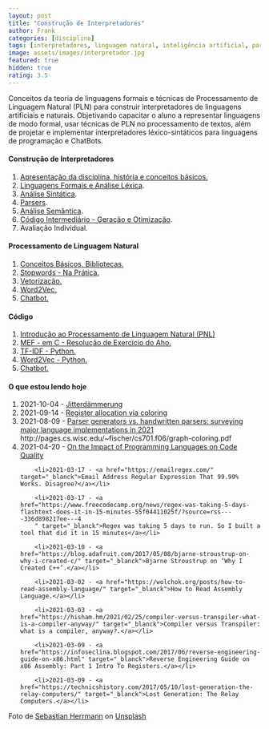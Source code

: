 ```yaml
---
layout: post
title: "Construção de Interpretadores"
author: Frank
categories: [disciplina]
tags: [interpretadores, linguagem natural, inteligência artificial, parsers]
image: assets/images/interpretador.jpg
featured: true
hidden: true
rating: 3.5
---
```


Conceitos da teoria de linguagens formais e técnicas de Processamento de Linguagem Natural (PLN) para construir interpretadores de linguagens artificiais e naturais. Objetivando capacitar o aluno a representar linguagens de modo formal, usar técnicas de PLN no processamento de textos, além de projetar e implementar interpretadores léxico-sintáticos para linguagens de programação e ChatBots.

<h4>Construção de Interpretadores</h4>
 
 <ol>
 <li><a href="https://frankalcantara.com/Aulas/Interpretadores/out/Aula1.html#/" target="_blanck">Apresentação da disciplina, história e conceitos básicos.</a></li>
  
 <li><a href="https://frankalcantara.com/Aulas/Interpretadores/out/Aula2.html#/" target="_blanck">Linguagens Formais e Análise Léxica</a>.</li>

<li><a href="https://frankalcantara.com/Aulas/Interpretadores/out/Aula4.html#/" target="_blanck">Análise Sintática</a>.</li> 
<li><a href="https://frankalcantara.com/Aulas/Interpretadores/out/Aula5.html#/" target="_blanck">Parsers</a>.</li> 
<li><a href="https://frankalcantara.com/Aulas/Interpretadores/out/Aula7.html#/" target="_blanck">Análise Semântica</a>.</li> 
<li><a href="https://frankalcantara.com/Aulas/Interpretadores/out/Aula89.html#/" target="_blanck">Código Intermediário - Geração e Otimização</a>.</li>
<li>Avaliação Individual.</li>
 
 </ol>

<h4>Processamento de Linguagem Natural</h4>

<ol>
<li><a href="https://frankalcantara.com/Aulas/Nlp/out/Aula1.html#/" target="_blank">Conceitos Básicos, Bibliotecas.</a></li>

<li><a href="https://frankalcantara.com/Aulas/Nlp/out/Aula2.html#/" target="_blank">Stopwords - Na Prática.</a></li>

<li><a href="https://frankalcantara.com/Aulas/Nlp/out/Aula3.html#/" target="_blank">Vetorização.</a></li>

<li><a href="https://frankalcantara.com/Aulas/Nlp/out/Aula4.html#/" target="_blank">Word2Vec.</a></li>

<li><a href="https://frankalcantara.com/Aulas/Nlp/out/Aula5.html#/" target="_blank">Chatbot.</a></li>
        
</ol>

<h4>Código</h4>
<ol>
<li><a href="https://colab.research.google.com/drive/1E0XYyhNYAppdIkQ1cKHwClHGBKaB88bf" target="_blank">Introdução ao Processamento de Linguagem Natural (PNL) </a></li>

<li><a href="https://github.com/frankalcantara/Aulas/blob/master/Interpretadores/code/operadoresAho.cpp" target="_blank">MEF - em C - Resolução de Exercício do Aho.</a></li>

<li><a href="https://colab.research.google.com/drive/1v5gBCUEnXY-qOVp8a48PBVr1tHveuQOY" target="_blank">TF-IDF - Python.</a></li>

<li><a href="https://colab.research.google.com/drive/1PyfwCcXXqwOIcnIwWssZDPydkrMmY1Cs" target="_blank">Word2Vec - Python.</a></li>

<li><a href="https://colab.research.google.com/drive/1BN-EqfuBzv8dTWyO6uIGyO6lTzTwru4I" target="_blank"> Chatbot.</a></li>
</ol>

<h4>O que estou lendo hoje</h4>
<ol>
        <li>2021-10-04 - <a href="https://blog.metaobject.com/2015/10/jitterdammerung.html" target="_blanck">Jitterdämmerung</a></li>
        <li>2021-09-14 - <a href="http://pages.cs.wisc.edu/~fischer/cs701.f06/graph-coloring.pdf" target="_blanck">Register allocation via coloring</a></li>
        <li>2021-08-09 - <a href="https://notes.eatonphil.com/parser-generators-vs-handwritten-parsers-survey-2021.html" target="_blanck">Parser generators vs. handwritten parsers: surveying major language implementations in 2021</a></li>
        http://pages.cs.wisc.edu/~fischer/cs701.f06/graph-coloring.pdf
        <li>2021-04-20 - <a href="http://janvitek.org/pubs/toplas19.pdf" target="_blanck">On the Impact of Programming Languages on Code Quality</a></li>
        
        <li>2021-03-17 - <a href="https://emailregex.com/" target="_blanck">Email Address Regular Expression That 99.99% Works. Disagree?</a></li>
        
        <li>2021-03-17 - <a href="https://www.freecodecamp.org/news/regex-was-taking-5-days-flashtext-does-it-in-15-minutes-55f04411025f/?source=rss----336d898217ee---4
        " target="_blanck">Regex was taking 5 days to run. So I built a tool that did it in 15 minutes</a></li>

        <li>2021-03-10 - <a href="https://blog.adafruit.com/2017/05/08/bjarne-stroustrup-on-why-i-created-c/" target="_blanck">Bjarne Stroustrup on ‘Why I Created C++’.</a></li>

        <li>2021-03-02 - <a href="https://wolchok.org/posts/how-to-read-assembly-language/" target="_blanck">How to Read Assembly Language.</a></li>

        <li>2021-03-03 - <a href="https://hisham.hm/2021/02/25/compiler-versus-transpiler-what-is-a-compiler-anyway/" target="_blanck">Compiler versus Transpiler: what is a compiler, anyway?.</a></li>

        <li>2021-03-09 - <a href="https://infoseclina.blogspot.com/2017/06/reverse-engineering-guide-on-x86.html" target="_blanck">Reverse Engineering Guide on x86 Assembly: Part 1 Intro To Registers.</a></li>

        <li>2021-03-09 - <a href="https://technicshistory.com/2017/05/10/lost-generation-the-relay-computers/" target="_blanck">Lost Generation: The Relay Computers.</a></li>

</ol>

<span>Foto de <a href="https://unsplash.com/@officestock?utm_source=unsplash&amp;utm_medium=referral&amp;utm_content=creditCopyText">Sebastian Herrmann</a> on <a href="https://unsplash.com/s/photos/computer?utm_source=unsplash&amp;utm_medium=referral&amp;utm_content=creditCopyText">Unsplash</a></span>
